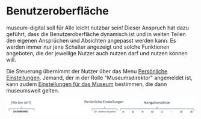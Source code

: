 # Benutzeroberfläche

museum-digital soll für Alle leicht nutzbar sein! Dieser Anspruch hat dazu geführt, dass die Benutzeroberfläche dynamisch ist und in weiten Teilen den eigenen Ansprüchen und Absichten angepasst werden kann. Es werden immer nur jene Schalter angezeigt und solche Funktionen angeboten, die der jeweilige Nutzer auch nutzen darf und nutzen können will.

Die Steuerung übernimmt der Nutzer über das Menu [Persönliche Einstellungen](../../musdb/Benutzerkonto/Einstellungen.md). Jemand, der in der Rolle "Museumsdirektor" angemeldet ist, kann zudem [Einstellungen für das Museum](../../musdb/Museum/Einstellungen.md) bestimmen, die dann museumsweit gelten.

![Online-Nutzung - Museum](../../assets/musdb/navigation/top_navigation.png "Online-Nutzung - Museum")
